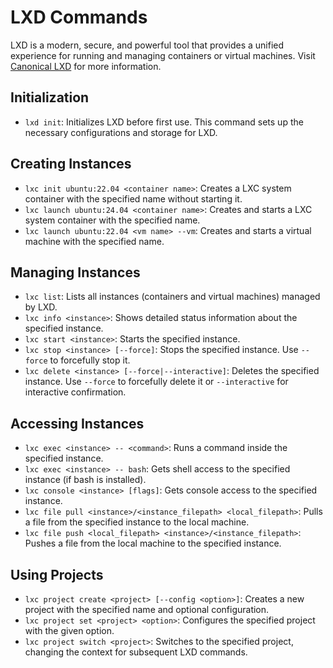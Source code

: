 # LXD Commands

LXD is a modern, secure, and powerful tool that provides a unified experience for running and managing containers or virtual machines. Visit <a href="https://canonical.com/lxd" target="_blank">Canonical LXD</a> for more information.

## Initialization

- `lxd init`: Initializes LXD before first use. This command sets up the necessary configurations and storage for LXD.

## Creating Instances

- `lxc init ubuntu:22.04 <container name>`: Creates a LXC system container with the specified name without starting it.
- `lxc launch ubuntu:24.04 <container name>`: Creates and starts a LXC system container with the specified name.
- `lxc launch ubuntu:22.04 <vm name> --vm`: Creates and starts a virtual machine with the specified name.

## Managing Instances

- `lxc list`: Lists all instances (containers and virtual machines) managed by LXD.
- `lxc info <instance>`: Shows detailed status information about the specified instance.
- `lxc start <instance>`: Starts the specified instance.
- `lxc stop <instance> [--force]`: Stops the specified instance. Use `--force` to forcefully stop it.
- `lxc delete <instance> [--force|--interactive]`: Deletes the specified instance. Use `--force` to forcefully delete it or `--interactive` for interactive confirmation.

## Accessing Instances

- `lxc exec <instance> -- <command>`: Runs a command inside the specified instance.
- `lxc exec <instance> -- bash`: Gets shell access to the specified instance (if bash is installed).
- `lxc console <instance> [flags]`: Gets console access to the specified instance.
- `lxc file pull <instance>/<instance_filepath> <local_filepath>`: Pulls a file from the specified instance to the local machine.
- `lxc file push <local_filepath> <instance>/<instance_filepath>`: Pushes a file from the local machine to the specified instance.

## Using Projects

- `lxc project create <project> [--config <option>]`: Creates a new project with the specified name and optional configuration.
- `lxc project set <project> <option>`: Configures the specified project with the given option.
- `lxc project switch <project>`: Switches to the specified project, changing the context for subsequent LXD commands.
